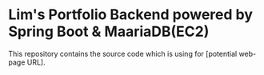 # Lim's Portfolio Backend powered by Spring Boot & MaariaDB(EC2)

This repository contains the source code which is using for [potential web-page URL].
